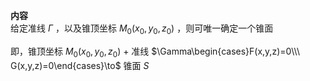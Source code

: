 **内容**  
给定准线 $\Gamma$ ，以及锥顶坐标 $M_0(x_0,y_0,z_0)$ ，则可唯一确定一个锥面  
  
即，锥顶坐标 $M_0(x_0,y_0,z_0)$ + 准线 $\Gamma\begin{cases}F(x,y,z)=0\\\ G(x,y,z)=0\end{cases}\to$ 锥面 $S$  

